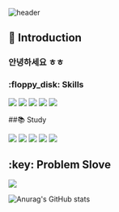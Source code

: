 ![header](https://capsule-render.vercel.app/api?type=slice&color=A100FF&height=200&section=header&text=Hello&fontAlign=80&fontAlignY=17&fontColor=ffffff&fontSize=90&desc=I'M%20SeungSoo&descAlign=79&descAlignY=43&descSize=30&rotate=13)

## :runner: Introduction
### 안녕하세요 ㅎㅎ
<h3>:floppy_disk: Skills</h3>
    <img src="https://img.shields.io/badge/자바스크립트-F7DF1E?style=flat&logo=javascript&logoColor=white"/>
   <img src="https://img.shields.io/badge/리액트-61DAFB?style=flat&logo=react&logoColor=white"/>
   <img src="https://img.shields.io/badge/깃허브-181717?style=flat&logo=github&logoColor=white"/>
   <img src="https://img.shields.io/badge/피그마-F24E1E?style=flat&logo=figma&logoColor=white"/>
   <img src="https://img.shields.io/badge/MySQL-4479A1?style=flat&logo=mysql&logoColor=white"/>


##:books: Study

  <img src="https://img.shields.io/badge/자바스크립트-F7DF1E?style=flat&logo=javascript&logoColor=white"/>
   <img src="https://img.shields.io/badge/리액트-61DAFB?style=flat&logo=react&logoColor=white"/>
   <img src="https://img.shields.io/badge/깃허브-181717?style=flat&logo=github&logoColor=white"/>
   <img src="https://img.shields.io/badge/피그마-F24E1E?style=flat&logo=figma&logoColor=white"/>
   <img src="https://img.shields.io/badge/MySQL-4479A1?style=flat&logo=mysql&logoColor=white"/>


<div>
<h2> :key: Problem Slove</h2>
</div>

<footer>
    <a href="matilto:bnj021212@gmail.com" >  
        <img src="https://img.shields.io/badge/메일-EA4335?style=flat&logo=gmail&logoColor=white"/> </a>
</footer>


![Anurag's GitHub stats](https://github-readme-stats.vercel.app/api?username=costudying&show_icons=true&theme=dark)    



   


